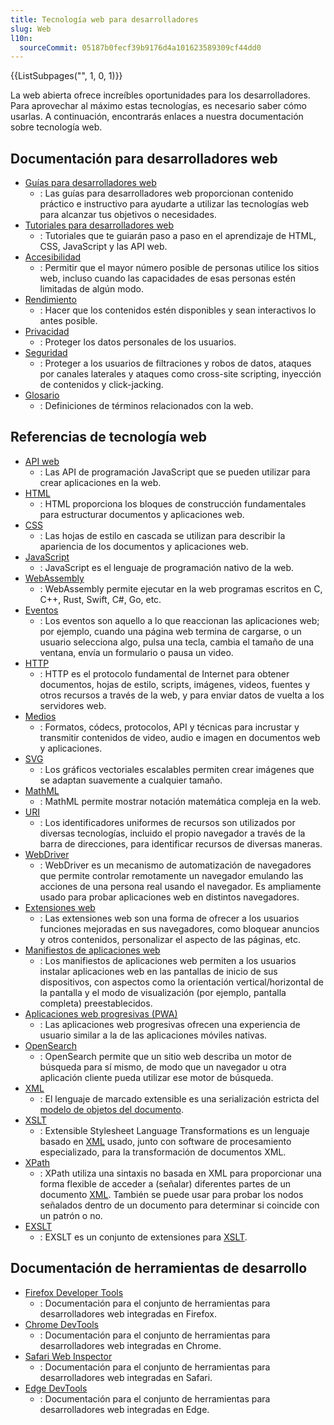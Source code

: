 ```yaml
---
title: Tecnología web para desarrolladores
slug: Web
l10n:
  sourceCommit: 05187b0fecf39b9176d4a101623589309cf44dd0
---
```


<section id="Quick_links">
  {{ListSubpages("", 1, 0, 1)}}
</section>

La web abierta ofrece increíbles oportunidades para los desarrolladores. Para aprovechar al máximo estas tecnologías, es necesario saber cómo usarlas. A continuación, encontrarás enlaces a nuestra documentación sobre tecnología web.

## Documentación para desarrolladores web

- [Guías para desarrolladores web](/es/docs/MDN/Guides)
  - : Las guías para desarrolladores web proporcionan contenido práctico e instructivo para ayudarte a utilizar las tecnologías web para alcanzar tus objetivos o necesidades.
- [Tutoriales para desarrolladores web](/es/docs/MDN/Tutorials)
  - : Tutoriales que te guiarán paso a paso en el aprendizaje de HTML, CSS, JavaScript y las API web.
- [Accesibilidad](/es/docs/Web/Accessibility)
  - : Permitir que el mayor número posible de personas utilice los sitios web, incluso cuando las capacidades de esas personas estén limitadas de algún modo.
- [Rendimiento](/es/docs/Web/Performance)
  - : Hacer que los contenidos estén disponibles y sean interactivos lo antes posible.
- [Privacidad](/es/docs/Web/Privacy)
  - : Proteger los datos personales de los usuarios.
- [Seguridad](/es/docs/Web/Security)
  - : Proteger a los usuarios de filtraciones y robos de datos, ataques por canales laterales y ataques como cross-site scripting, inyección de contenidos y click-jacking.
- [Glosario](/es/docs/Glossary)
  - : Definiciones de términos relacionados con la web.

## Referencias de tecnología web

- [API web](/es/docs/Web/API)
  - : Las API de programación JavaScript que se pueden utilizar para crear aplicaciones en la web.
- [HTML](/es/docs/Web/HTML)
  - : HTML proporciona los bloques de construcción fundamentales para estructurar documentos y aplicaciones web.
- [CSS](/es/docs/Web/CSS)
  - : Las hojas de estilo en cascada se utilizan para describir la apariencia de los documentos y aplicaciones web.
- [JavaScript](/es/docs/Web/JavaScript)
  - : JavaScript es el lenguaje de programación nativo de la web.
- [WebAssembly](/es/docs/WebAssembly)
  - : WebAssembly permite ejecutar en la web programas escritos en C, C++, Rust, Swift, C#, Go, etc.
- [Eventos](/es/docs/Web/API/Document_Object_Model/Events)
  - : Los eventos son aquello a lo que reaccionan las aplicaciones web; por ejemplo, cuando una página web termina de cargarse, o un usuario selecciona algo, pulsa una tecla, cambia el tamaño de una ventana, envía un formulario o pausa un video.
- [HTTP](/es/docs/Web/HTTP)
  - : HTTP es el protocolo fundamental de Internet para obtener documentos, hojas de estilo, scripts, imágenes, videos, fuentes y otros recursos a través de la web, y para enviar datos de vuelta a los servidores web.
- [Medios](/es/docs/Web/Media)
  - : Formatos, códecs, protocolos, API y técnicas para incrustar y transmitir contenidos de video, audio e imagen en documentos web y aplicaciones.
- [SVG](/es/docs/Web/SVG)
  - : Los gráficos vectoriales escalables permiten crear imágenes que se adaptan suavemente a cualquier tamaño.
- [MathML](/es/docs/Web/MathML)
  - : MathML permite mostrar notación matemática compleja en la web.
- [URI](/es/docs/Web/URI)
  - : Los identificadores uniformes de recursos son utilizados por diversas tecnologías, incluido el propio navegador a través de la barra de direcciones, para identificar recursos de diversas maneras.
- [WebDriver](/es/docs/Web/WebDriver)
  - : WebDriver es un mecanismo de automatización de navegadores que permite controlar remotamente un navegador emulando las acciones de una persona real usando el navegador. Es ampliamente usado para probar aplicaciones web en distintos navegadores.
- [Extensiones web](/es/docs/Mozilla/Add-ons/WebExtensions)
  - : Las extensiones web son una forma de ofrecer a los usuarios funciones mejoradas en sus navegadores, como bloquear anuncios y otros contenidos, personalizar el aspecto de las páginas, etc.
- [Manifiestos de aplicaciones web](/es/docs/Web/Progressive_web_apps/Manifest)
  - : Los manifiestos de aplicaciones web permiten a los usuarios instalar aplicaciones web en las pantallas de inicio de sus dispositivos, con aspectos como la orientación vertical/horizontal de la pantalla y el modo de visualización (por ejemplo, pantalla completa) preestablecidos.
- [Aplicaciones web progresivas (PWA)](/es/docs/Web/Progressive_web_apps)
  - : Las aplicaciones web progresivas ofrecen una experiencia de usuario similar a la de las aplicaciones móviles nativas.
- [OpenSearch](/es/docs/Web/XML/Guides/OpenSearch)
  - : OpenSearch permite que un sitio web describa un motor de búsqueda para sí mismo, de modo que un navegador u otra aplicación cliente pueda utilizar ese motor de búsqueda.
- [XML](/es/docs/Web/XML)
  - : El lenguaje de marcado extensible es una serialización estricta del [modelo de objetos del documento](/es/docs/Web/API/Document_Object_Model).
- [XSLT](/es/docs/Web/XML/XSLT)
  - : Extensible Stylesheet Language Transformations es un lenguaje basado en [XML](/es/docs/Web/XML/Guides/XML_introduction) usado, junto con software de procesamiento especializado, para la transformación de documentos XML.
- [XPath](/es/docs/Web/XML/XPath)
  - : XPath utiliza una sintaxis no basada en XML para proporcionar una forma flexible de acceder a (señalar) diferentes partes de un documento [XML](/es/docs/Web/XML/Guides/XML_introduction). También se puede usar para probar los nodos señalados dentro de un documento para determinar si coincide con un patrón o no.
- [EXSLT](/es/docs/Web/XML/EXSLT)
  - : EXSLT es un conjunto de extensiones para [XSLT](/es/docs/Web/XML/XSLT).

## Documentación de herramientas de desarrollo

- [Firefox Developer Tools](https://firefox-source-docs.mozilla.org/devtools-user/index.html)
  - : Documentación para el conjunto de herramientas para desarrolladores web integradas en Firefox.
- [Chrome DevTools](https://developer.chrome.com/docs/devtools/)
  - : Documentación para el conjunto de herramientas para desarrolladores web integradas en Chrome.
- [Safari Web Inspector](https://webkit.org/web-inspector/)
  - : Documentación para el conjunto de herramientas para desarrolladores web integradas en Safari.
- [Edge DevTools](https://learn.microsoft.com/es/microsoft-edge/devtools-guide-chromium/landing/)
  - : Documentación para el conjunto de herramientas para desarrolladores web integradas en Edge.
